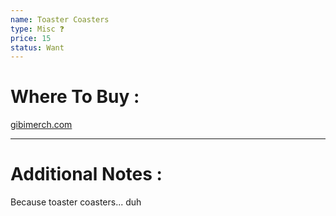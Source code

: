 ```yaml
---
name: Toaster Coasters
type: Misc ❓
price: 15
status: Want
---
```

# Where To Buy :

[gibimerch.com](https://gibimerch.com/p/7269723308223)

---
# Additional Notes :

Because toaster coasters... duh